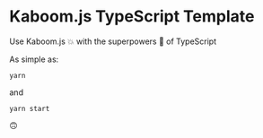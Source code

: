 # Kaboom.js TypeScript Template

Use Kaboom.js 💥 with the superpowers 🦸 of TypeScript

As simple as:

`yarn`

and

`yarn start`

🙃

